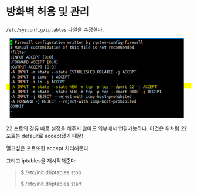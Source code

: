 # 방화벽 허용 및 관리

`/etc/sysconfig/iptables` 파일을 수정한다.

![img](./img/img7.PNG)

22 포트의 경유 따로 설정을 해주지 않아도 외부에서 연결가능하다. 이것은 위처럼 22포트는 default로 accept됐기 때문!

열고싶은 포트또한 accept 처리해준다.

그리고 iptables을 재시작해준다.

> $ /etc/init.d/iptables stop
>
> $ /etc/init.d/iptables start

